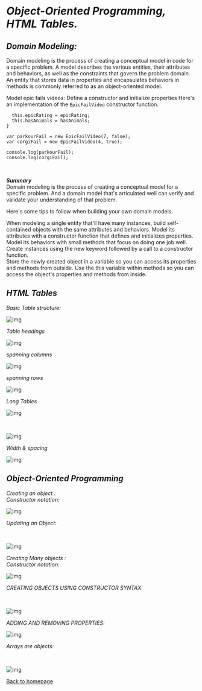 # *Object-Oriented Programming, HTML Tables.*


## *Domain Modeling:*
Domain modeling is the process of creating a conceptual model in code for a specific problem. A model describes the various entities, their attributes and behaviors, as well as the constraints that govern the problem domain. An entity that stores data in properties and encapsulates behaviors in methods is commonly referred to as an object-oriented model.<br>

Model epic fails videos:
Define a constructor and initialize properties
Here's an implementation of the `EpicFailVideo` constructor function.<br>
```var EpicFailVideo = function(epicRating, hasAnimals) {
  this.epicRating = epicRating;
  this.hasAnimals = hasAnimals;
}

var parkourFail = new EpicFailVideo(7, false);
var corgiFail = new EpicFailVideo(4, true);

console.log(parkourFail);
console.log(corgiFail); 
```
<br>


***Summary***<br>
Domain modeling is the process of creating a conceptual model for a specific problem. And a domain model that's articulated well can verify and validate your understanding of that problem.<br>

Here's some tips to follow when building your own domain models.<br>

When modeling a single entity that'll have many instances, build self-contained objects with the same attributes and behaviors.
Model its attributes with a constructor function that defines and initializes properties.
Model its behaviors with small methods that focus on doing one job well.<br>
Create instances using the new keyword followed by a call to a constructor function.<br>
Store the newly created object in a variable so you can access its properties and methods from outside.
Use the this variable within methods so you can access the object's properties and methods from inside.<br>

## *HTML Tables*

*Basic Table structure:* 
<br>

![img](./images/basictab.JPG)
<br>

*Table headings*
<br>

![img](./images/tableheadings.JPG)
<br>

*spanning columns*
<br>

![img](./images/spacol.JPG)
<br>

*spanning rows*
<br>

![img](./images/sparow.JPG)
<br>

*Long Tables*
<br>

![img](./images/longtbl.JPG)
<br>

<br>

![img](./images/longtblRes.JPG)
<br>

*Width & spacing*
<br>

![img](./images/widthtblSpa.JPG)
<br>


## *Object-Oriented Programming*

 *Creating an object :*<br>
 *Constructor notation:*
 <br>

![img](./images/creatnewobj.JPG)
<br>

*Updating an Object:*

 <br>

![img](./images/update.JPG)
<br>

*Creating Many objects :<br>
 Constructor notation:*
 <br>

![img](./images/createmany.JPG)
<br>


*CREATING OBJECTS USING
CONSTRUCTOR SYNTAX:*

 <br>

![img](./images/costructorsyntax.JPG)
<br>

*ADDING AND REMOVING
PROPERTIES:*
 <br>

![img](./images/adding&removing.JPG)
<br>



*Arrays are objects:*

<br>

![img](./images/adding&removing.JPG)
<br>
 


 [Back to homepage](./Reading-notes/readme)